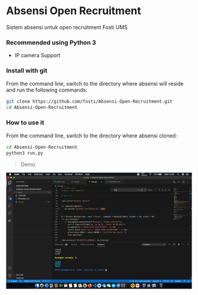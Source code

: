 # Absensi Open Recruitment
Sistem absensi untuk open recruitment Fosti UMS

### Recommended using Python 3

- IP camera Support

### Install with git

From the command line, switch to the directory where absensi will reside and run
the following commands:

```sh
git clone https://github.com/fosti/Absensi-Open-Recruitment.git
cd Absensi-Open-Recruitment
```


### How to use it

From the command line, switch to the directory where absensi cloned:

```sh
cd Absensi-Open-Recruitment
python3 run.py
```

> Demo

<img src="demo.gif" />

